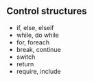 ## Control structures

- if, else, elseif
- while, do while
- for, foreach
- break, continue
- switch
- return
- require, include
